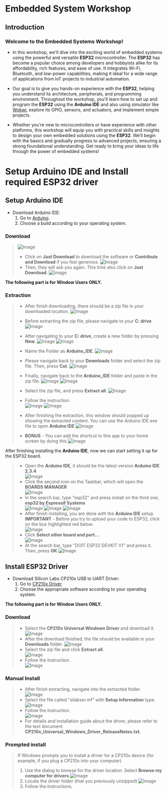 # Embedded System Workshop

## Introduction

### Welcome to the Embedded Systems Workshop!

- In this workshop, we'll dive into the exciting world of embedded systems using the powerful and versatile **ESP32** microcontroller. The **ESP32** has become a popular choice among developers and hobbyists alike for its affordability, rich features, and ease of use. It integrates Wi-Fi, Bluetooth, and low-power capabilities, making it ideal for a wide range of applications from IoT projects to industrial automation.

- Our goal is to give you hands-on experience with the **ESP32**, helping you understand its architecture, peripherals, and programming environment. Throughout the workshop, you'll learn how to set up and program the **ESP32** using the **Arduino IDE** and also using simulator like [Wokwi](https://wokwi.com/projects/new/esp32), explore its GPIO, sensors, and actuators, and implement simple projects.

- Whether you’re new to microcontrollers or have experience with other platforms, this workshop will equip you with practical skills and insights to design your own embedded solutions using the **ESP32**. We’ll begin with the basics and gradually progress to advanced projects, ensuring a strong foundational understanding. Get ready to bring your ideas to life through the power of embedded systems! 


# Setup Arduino IDE and Install required ESP32 driver

## Setup Arduino IDE

- Download Arduino IDE:
    1) Go to [Arduino](https://www.arduino.cc/en/software).
    2) Choose a build according to your operating system.
### Download
> ![Image](https://github.com/Robocon-Team-2025/Embedded_System_Workshop/blob/main/Image/Arduino-01.png)
> - Click on **Just Download** to download the software or **Contribute and Download** if you feel generous.
> ![Image](https://github.com/Robocon-Team-2025/Embedded_System_Workshop/blob/main/Image/Arduino-02.png)
> - Then, they will ask you again. This time also click on **Just Download**. 
> ![Image](https://github.com/Robocon-Team-2025/Embedded_System_Workshop/blob/main/Image/Arduino-03.png)

**The following part is for Window Users ONLY.**
### Extraction 
> - After finish downloading, there should be a zip file in your downloaded location. 
> ![Image](https://github.com/Robocon-Team-2025/Embedded_System_Workshop/blob/main/Image/Arduino-04.png)
> - Before extracting the zip file, please navigate to your **C: drive**.
> ![Image](https://github.com/Robocon-Team-2025/Embedded_System_Workshop/blob/main/Image/Arduino-05.png)
>
> - After navigating to your **C: drive**, create a new folder by pressing **New**.
> ![Image](https://github.com/Robocon-Team-2025/Embedded_System_Workshop/blob/main/Image/Arduino-06.png)
> ![Image](https://github.com/Robocon-Team-2025/Embedded_System_Workshop/blob/main/Image/Arduino-07.png)
> - Name the Folder as **Arduino_IDE**.
> ![Image](https://github.com/Robocon-Team-2025/Embedded_System_Workshop/blob/main/Image/Arduino-08.png)
>
> - Please navigate back to your **Downloads** folder and select the zip file. Then, press **Cut**. 
> ![Image](https://github.com/Robocon-Team-2025/Embedded_System_Workshop/blob/main/Image/Arduino-09.png)
>
> - Finally, navigate back to the **Arduino_IDE** folder and paste in the zip file.
> ![Image](https://github.com/Robocon-Team-2025/Embedded_System_Workshop/blob/main/Image/Arduino-10.png)
> ![Image](https://github.com/Robocon-Team-2025/Embedded_System_Workshop/blob/main/Image/Arduino-11.png)
>
> - Select the zip file, and press **Extract all**.
> ![Image](https://github.com/Robocon-Team-2025/Embedded_System_Workshop/blob/main/Image/Arduino-12.png)
>
> - Follow the instruction.  
> ![Image](https://github.com/Robocon-Team-2025/Embedded_System_Workshop/blob/main/Image/Arduino-13.png)
> ![Image](https://github.com/Robocon-Team-2025/Embedded_System_Workshop/blob/main/Image/Arduino-14.png)
> - After finishing the extraction, this window should popped up showing the extracted content. You can use the Arduino IDE.exe file to open **Arduino IDE**
> ![Image](https://github.com/Robocon-Team-2025/Embedded_System_Workshop/blob/main/Image/Arduino-151.png)
> - **BONUS** - You can add the shortcut to this app to your home screen by doing this
> ![Image](https://github.com/Robocon-Team-2025/Embedded_System_Workshop/blob/main/Image/Arduino-17.png)  

After finishing installing the **Arduino IDE**, now we can start setting it up for the ESP32 board.
> - Open the **Arduino IDE**, it should be the latest version **Arduino IDE 2.3.4**  
> ![Image](https://github.com/Robocon-Team-2025/Embedded_System_Workshop/blob/main/Image/Arduino-18.png)  
> - Click the second icon on the Taskbar, which will open the **BOARDS MANAGER**  
> ![Image](https://github.com/Robocon-Team-2025/Embedded_System_Workshop/blob/main/Image/Arduino-19.png)  
> - In the search bar, type "esp32" and press install on the third one, **esp32 by Espressif Systems**  
> ![Image](https://github.com/Robocon-Team-2025/Embedded_System_Workshop/blob/main/Image/Arduino-20.png)
> ![Image](https://github.com/Robocon-Team-2025/Embedded_System_Workshop/blob/main/Image/Arduino-21.png)
> ![Image](https://github.com/Robocon-Team-2025/Embedded_System_Workshop/blob/main/Image/Arduino-22.png) 
> - After finish installing, you are done with the **Arduino IDE** setup.
> **IMPORTANT** - Before you try to upload your code to ESP32, click on the box highlighted red below.  
> ![Image](https://github.com/Robocon-Team-2025/Embedded_System_Workshop/blob/main/Image/Arduino-23.png)
> - Click **Select other board and port...**  
> ![Image](https://github.com/Robocon-Team-2025/Embedded_System_Workshop/blob/main/Image/Arduino-24.png)
> - At the search bar, type "DOIT ESP32 DEVKIT V1" and press it. Then, press **OK**
> ![Image](https://github.com/Robocon-Team-2025/Embedded_System_Workshop/blob/main/Image/Arduino-26.png)

## Install ESP32 Driver

- Download Silicon Labs CP210x USB to UART Driver:
    1) Go to [CP210x Driver](https://www.silabs.com/developer-tools/usb-to-uart-bridge-vcp-drivers?tab=downloads).
    2) Choose the appropriate software according to your operating system.

**The following part is for Window Users ONLY.**
### Download
> - Select the **CP210x Universal Windows Driver** and download it.
> ![Image](https://github.com/Robocon-Team-2025/Embedded_System_Workshop/blob/main/Image/CP210X-1.png)  
> - After the download finished, the file should be available in your **Downloads** folder. 
> ![Image](https://github.com/Robocon-Team-2025/Embedded_System_Workshop/blob/main/Image/CP210X-2.png)  
> - Select the zip file and click **Extract all**.  
> ![Image](https://github.com/Robocon-Team-2025/Embedded_System_Workshop/blob/main/Image/CP210X-3.png)
> - Follow the instruction.  
> ![Image](https://github.com/Robocon-Team-2025/Embedded_System_Workshop/blob/main/Image/CP210X-4.png)

### Manual Install
> - After finish extracting, navigate into the extracted folder.  
> ![Image](https://github.com/Robocon-Team-2025/Embedded_System_Workshop/blob/main/Image/CP210X-5.png)
> - Select the file called "silabser.inf" with **Setup Information** type.
> ![Image](https://github.com/Robocon-Team-2025/Embedded_System_Workshop/blob/main/Image/CP210X-61.png)
> - Follow the instruction.  
> ![Image](https://github.com/Robocon-Team-2025/Embedded_System_Workshop/blob/main/Image/CP210X-7.png)  
> - For details and installation guide about the driver, please refer to the text document **CP210x_Universal_Windows_Driver_ReleaseNotes.txt**. 

### Prompted install
> If Windows prompts you to install a driver for a CP210x device (for example, if you plug a CP210x into your computer)
> 1. Use the dialog to browse for the driver location. Select **Browse my computer for drivers**
> ![Image](https://github.com/Robocon-Team-2025/Embedded_System_Workshop/blob/main/Image/CP210X-8.png)  
> 2. Locate the driver folder (that you previously unzipped)
> ![Image](https://github.com/Robocon-Team-2025/Embedded_System_Workshop/blob/main/Image/CP210X-9.png)  
> 3. Follow the instructions.  

